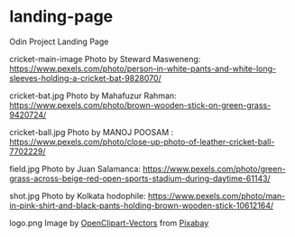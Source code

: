 # landing-page
Odin Project Landing Page

cricket-main-image Photo by Steward Masweneng: https://www.pexels.com/photo/person-in-white-pants-and-white-long-sleeves-holding-a-cricket-bat-9828070/

cricket-bat.jpg Photo by Mahafuzur Rahman: https://www.pexels.com/photo/brown-wooden-stick-on-green-grass-9420724/

cricket-ball.jpg Photo by MANOJ  POOSAM : https://www.pexels.com/photo/close-up-photo-of-leather-cricket-ball-7702229/

field.jpg Photo by Juan Salamanca: https://www.pexels.com/photo/green-grass-across-beige-red-open-sports-stadium-during-daytime-61143/

shot.jpg Photo by Kolkata hodophile: https://www.pexels.com/photo/man-in-pink-shirt-and-black-pants-holding-brown-wooden-stick-10612164/

logo.png Image by <a href="https://pixabay.com/users/openclipart-vectors-30363/?utm_source=link-attribution&amp;utm_medium=referral&amp;utm_campaign=image&amp;utm_content=150561">OpenClipart-Vectors</a> from <a href="https://pixabay.com//?utm_source=link-attribution&amp;utm_medium=referral&amp;utm_campaign=image&amp;utm_content=150561">Pixabay</a>